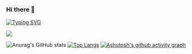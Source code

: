 ### Hi there 👋

<!--
**xxqwq/xxqwq** is a ✨ _special_ ✨ repository because its `README.md` (this file) appears on your GitHub profile.

Here are some ideas to get you started:

- 🔭 I’m currently working on ...
- 🌱 I’m currently learning ...
- 👯 I’m looking to collaborate on ...
- 🤔 I’m looking for help with ...
- 💬 Ask me about ...
- 📫 How to reach me: ...
- 😄 Pronouns: ...
- ⚡ Fun fact: ...
-->
<a href="https://git.io/typing-svg"><img src="https://readme-typing-svg.herokuapp.com?font=Fira+Code&weight=500&duration=1000&pause=2000&color=4C3FF7&center=%E9%94%99%E8%AF%AF%E7%9A%84&vCenter=%E9%94%99%E8%AF%AF%E7%9A%84&multiline=true&width=435&height=60&lines=%E4%BD%A0%E5%A5%BD%EF%BC%8C%E6%88%91%E6%98%AF%E4%B8%80%E5%90%8D%E5%9C%A8%E6%A0%A1%E5%89%8D%E7%AB%AF%E5%AD%A6%E4%B9%A0%E8%80%85;%E7%9B%AE%E5%89%8D%E5%B0%B1%E8%AF%BB%E4%BA%8E%E4%B8%AD%E5%9B%BD%E7%9F%BF%E4%B8%9A%E5%A4%A7%E5%AD%A6" alt="Typing SVG" /></a>

<img src="https://img.shields.io/badge/dynamic/json?color=21DED8&label=Github&query=%24.data.totalSubs&suffix=followers&url=https%3A%2F%2Fapi.spencerwoo.com%2Fsubstats%2F%3Fsource%3Dgithub%26queryKey%3Dxxqwq">
</p>

![Anurag's GitHub stats](https://github-readme-stats.vercel.app/api?username=xxqwq&show_icons=true&theme=radical)
[![Top Langs](https://github-readme-stats.vercel.app/api/top-langs/?username=xxqwq)](https://github.com/anuraghazra/github-readme-stats)
[![Ashutosh's github activity graph](https://github-readme-activity-graph.cyclic.app/graph?username=xxqwq&theme=dracula)](https://github.com/ashutosh00710/github-readme-activity-graph)


